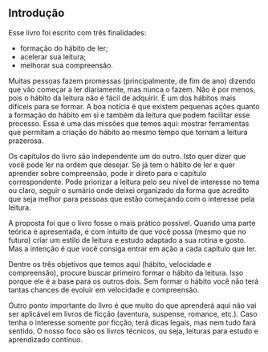 ## Introdução

Esse livro foi escrito com três finalidades: 

* formação do hábito de ler;
* acelerar sua leitura;
* melhorar sua compreensão.

Muitas pessoas fazem promessas (principalmente, de fim de ano) dizendo que vão começar a ler diariamente, mas nunca o fazem. Não é por menos, pois o hábito da leitura não é fácil de adquirir. É um dos hábitos mais difíceis para se formar. A boa notícia é que existem pequenas ações quanto a formação do hábito em si e também da leitura que podem facilitar esse processo. Essa é uma das missões que temos aqui: mostrar ferramentas que permitam a criação do hábito ao mesmo tempo que tornam a leitura prazerosa.

Os capítulos do livro são independente um do outro. Isto quer dizer que você pode ler na ordem que desejar. Se já tem o hábito de ler e quer aprender sobre compreensão, pode ir direto para o capítulo correspondente. Pode priorizar a leitura pelo seu nível de interesse no tema ou claro, seguir o sumário onde deixei organizado da forma que acredito que seja melhor para pessoas que estão começando com o interesse pela leitura.

A proposta foi que o livro fosse o mais prático possível. Quando uma parte teórica é apresentada, é com intuito de que você possa (mesmo que no futuro) criar um estilo de leitura e estudo adaptado a sua rotina e gosto. Mas a intenção é que você consiga entrar em ação a cada capítulo que ler.

Dentre os três objetivos que temos aqui (hábito, velocidade e compreensão), procure buscar primeiro formar o hábito da leitura. Isso porque ele é a base para os outros dois. Sem formar o hábito você não terá tantas chances de evoluir em velocidade e compreensão.

Outro ponto importante do livro é que muito do que aprenderá aqui não vai ser aplicável em livros de ficção (aventura, suspense, romance, etc.). Caso tenha o interesse somente por ficção, terá dicas legais, mas nem tudo fará sentido. O nosso foco são os livros técnicos, ou seja, leituras para estudo e aprendizado contínuo.
